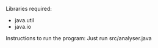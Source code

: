 ﻿Libraries required: 
- java.util
- java.io

Instructions to run the program:  Just run src/analyser.java